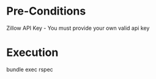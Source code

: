 # Pre-Conditions
Zillow API Key - You must provide your own valid api key

# Execution
bundle exec rspec
